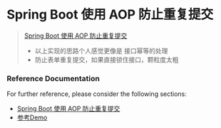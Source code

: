 # Spring Boot 使用 AOP 防止重复提交
>[Spring Boot 使用 AOP 防止重复提交](https://www.jianshu.com/p/09860b74658e)
> - 以上实现的思路个人感觉更像是 接口幂等的处理
> - 防止表单重复提交，如果直接锁住接口，颗粒度太粗

### Reference Documentation
For further reference, please consider the following sections:

* [Spring Boot 使用 AOP 防止重复提交](https://www.jianshu.com/p/09860b74658e)
* [参考Demo](https://github.com/TavenYin/taven-springboot-learning/tree/master/repeat-submit-intercept)

